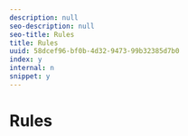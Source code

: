 ```yaml
---
description: null
seo-description: null
seo-title: Rules
title: Rules
uuid: 58dcef96-bf0b-4d32-9473-99b32385d7b0
index: y
internal: n
snippet: y
---
```


# Rules

